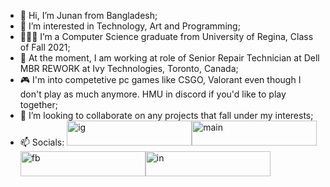 - 👋 Hi, I’m Junan from Bangladesh;
- 👀 I’m interested in Technology, Art and Programming;
- 👨🏼‍🎓 I’m a Computer Science graduate from University of Regina, Class of Fall 2021;
- 💼 At the moment, I am working at role of Senior Repair Technician at Dell MBR REWORK at Ivy Technologies, Toronto, Canada;
- 🎮 I'm into competetive pc games like CSGO, Valorant even though I don't play as much anymore. HMU in discord if you'd like to play together;
- 🤝 I’m looking to collaborate on any projects that fall under my interests; 
- 📫 Socials: <a href="https://www.instagram.com/zackhammer_junon/"><img src="https://i.ibb.co/ZxzF2QP/ig.png" width="200px" height= "40px" alt="ig" border="0"></a><a href="https://discordapp.com/users/346384237718536193/"><img src="https://i.ibb.co/H2qczxc/main.png" width="200px" height= "40px" alt="main" border="0"></a> <a href="https://www.facebook.com/junan.tias"><img src="https://i.ibb.co/ZcVg5mQ/fb.png"  width="200px" height= "40px" alt="fb" border="0"></a><a href="https://www.linkedin.com/in/junan-tias-077a061b2/"><img src="https://i.ibb.co/h1x79Gt/in.png" width="200px" height= "40px" alt="in" border="0"></a>

<!---
Jtias/Jtias is a ✨ special ✨ repository because its `README.md` (this file) appears on your GitHub profile.
You can click the Preview link to take a look at your changes.
--->
